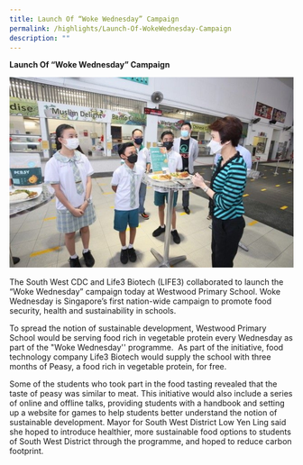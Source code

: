 ```yaml
---
title: Launch Of “Woke Wednesday” Campaign
permalink: /highlights/Launch-Of-WokeWednesday-Campaign
description: ""
---
```

**Launch Of “Woke Wednesday” Campaign**

![Woke Wednesday](/images/Highlights/Woke%20wednesday%20photo.jpg)

The South West CDC and Life3 Biotech (LIFE3) collaborated to launch the “Woke Wednesday” campaign today at Westwood Primary School. Woke Wednesday is Singapore’s first nation-wide campaign to promote food security, health and sustainability in schools.

To spread the notion of sustainable development, Westwood Primary School would be serving food rich in vegetable protein every Wednesday as part of the "Woke Wednesday'' programme.  As part of the initiative, food technology company Life3 Biotech would supply the school with three months of Peasy, a food rich in vegetable protein, for free.

Some of the students who took part in the food tasting revealed that the taste of peasy was similar to meat. This initiative would also include a series of online and offline talks, providing students with a handbook and setting up a website for games to help students better understand the notion of sustainable development. Mayor for South West District Low Yen Ling said she hoped to introduce healthier, more sustainable food options to students of South West District through the programme, and hoped to reduce carbon footprint.